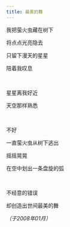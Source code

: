 ```yaml
---
title: 最美的舞
---
```


我把萤火虫藏在树下

将点点光亮隐去

只留下漫天的星星

陪着我叹息

<br />

星星离我好近

天空那样熟悉

<br />

不好

一直萤火虫从树下逃出

摇摇晃晃

在空中划出一条盘旋的弧

<br />

不经意的错误

却创造出世间最美的舞

*（于2008年01月）*
